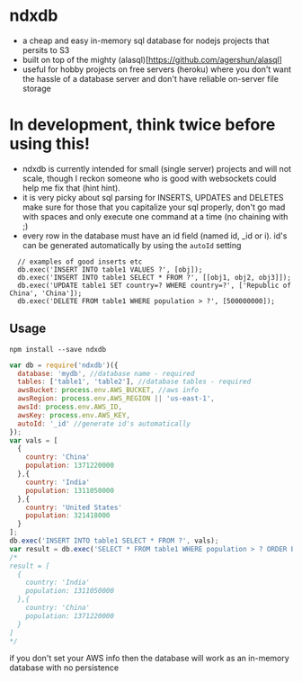 # ndxdb
* a cheap and easy in-memory sql database for nodejs projects that persits to S3 
* built on top of the mighty (alasql)[https://github.com/agershun/alasql] 
* useful for hobby projects on free servers (heroku) where you don't want the hassle of a database server and don't have reliable on-server file storage 
# In development, think twice before using this!
* ndxdb is currently intended for small (single server) projects and will not scale, though I reckon someone who is good with websockets could help me fix that (hint hint). 
* it is very picky about sql parsing for INSERTS, UPDATES and DELETES
make sure for those that you capitalize your sql properly, don't go mad with spaces and only execute one command at a time (no chaining with ;) 
* every row in the database must have an id field (named id, _id or i).  id's can be generated automatically by using the `autoId` setting
```
  // examples of good inserts etc
  db.exec('INSERT INTO table1 VALUES ?', [obj]);
  db.exec('INSERT INTO table1 SELECT * FROM ?', [[obj1, obj2, obj3]]);
  db.exec('UPDATE table1 SET country=? WHERE country=?', ['Republic of China', 'China']);
  db.exec('DELETE FROM table1 WHERE population > ?', [500000000]);
```
## Usage
`npm install --save ndxdb`
```javascript
var db = require('ndxdb')({
  database: 'mydb', //database name - required
  tables: ['table1', 'table2'], //database tables - required
  awsBucket: process.env.AWS_BUCKET, //aws info
  awsRegion: process.env.AWS_REGION || 'us-east-1',
  awsId: process.env.AWS_ID,
  awsKey: process.env.AWS_KEY,
  autoId: '_id' //generate id's automatically
});
var vals = [
  {
    country: 'China'
    population: 1371220000
  },{
    country: 'India'
    population: 1311050000
  },{
    country: 'United States'
    population: 321418000
  }
];
db.exec('INSERT INTO table1 SELECT * FROM ?', vals);
var result = db.exec('SELECT * FROM table1 WHERE population > ? ORDER BY population ASC', [500000000]);
/*
result = [
  {
    country: 'India'
    population: 1311050000
  },{
    country: 'China'
    population: 1371220000
  }
]
*/
```
if you don't set your AWS info then the database will work as an in-memory database with no persistence
